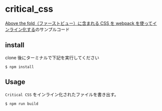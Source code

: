 # critical_css
[Above the fold（ファーストビュー）に含まれる CSS を webpack を使ってインライン化する](https://qiita.com/im36-123/items/ba39d91f043c30f78099)のサンプルコード

## install
clone 後にターミナルで下記を実行してください
```shell
$ npm install
```

## Usage
`Critical CSS` をインライン化されたファイルを書き出す。
```shell
$ npm run build 
```
